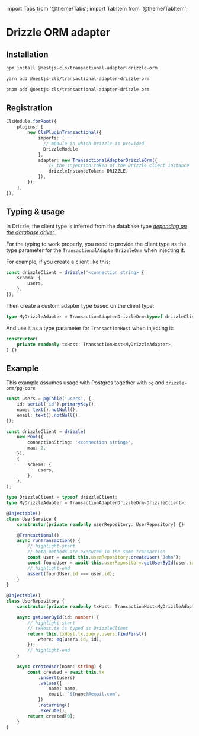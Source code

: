 import Tabs from '@theme/Tabs';
import TabItem from '@theme/TabItem';

# Drizzle ORM adapter

## Installation

<Tabs>
<TabItem value="npm" label="npm" default>

```bash
npm install @nestjs-cls/transactional-adapter-drizzle-orm
```

</TabItem>
<TabItem value="yarn" label="yarn">

```bash
yarn add @nestjs-cls/transactional-adapter-drizzle-orm
```

</TabItem>
<TabItem value="pnpm" label="pnpm">

```bash
pnpm add @nestjs-cls/transactional-adapter-drizzle-orm
```

</TabItem>
</Tabs>

## Registration

```ts
ClsModule.forRoot({
    plugins: [
        new ClsPluginTransactional({
            imports: [
              // module in which Drizzle is provided
              DrizzleModule
            ],
            adapter: new TransactionalAdapterDrizzleOrm({
                // the injection token of the Drizzle client instance
                drizzleInstanceToken: DRIZZLE,
            }),
        }),
    ],
}),
```

## Typing & usage

In Drizzle, the client type is inferred from the database type [_depending on the database driver_](https://orm.drizzle.team/docs/connect-overview).

For the typing to work properly, you need to provide the client type as the type parameter for the `TransactionalAdapterDrizzleOrm` when injecting it.

For example, if you create a client like this:

```ts
const drizzleClient = drizzle('<connection string>'{
    schema: {
        users,
    },
});
```

Then create a custom adapter type based on the client type:

```ts
type MyDrizzleAdapter = TransactionAdapterDrizzleOrm<typeof drizzleClient>;
```

And use it as a type parameter for `TransactionHost` when injecting it:

```ts
constructor(
    private readonly txHost: TransactionHost<MyDrizzleAdapter>,
) {}
```

## Example

This example assumes usage with Postgres together with `pg` and `drizzle-orm/pg-core`

```ts title="database.ts"
const users = pgTable('users', {
    id: serial('id').primaryKey(),
    name: text().notNull(),
    email: text().notNull(),
});

const drizzleClient = drizzle(
    new Pool({
        connectionString: '<connection string>',
        max: 2,
    }),
    {
        schema: {
            users,
        },
    },
);

type DrizzleClient = typeof drizzleClient;
type MyDrizzleAdapter = TransactionAdapterDrizzleOrm<DrizzleClient>;
```

```ts title="user.service.ts"
@Injectable()
class UserService {
    constructor(private readonly userRepository: UserRepository) {}

    @Transactional()
    async runTransaction() {
        // highlight-start
        // both methods are executed in the same transaction
        const user = await this.userRepository.createUser('John');
        const foundUser = await this.userRepository.getUserById(user.id);
        // highlight-end
        assert(foundUser.id === user.id);
    }
}
```

```ts title="user.repository.ts"
@Injectable()
class UserRepository {
    constructor(private readonly txHost: TransactionHost<MyDrizzleAdapter>) {}

    async getUserById(id: number) {
        // highlight-start
        // txHost.tx is typed as DrizzleClient
        return this.txHost.tx.query.users.findFirst({
            where: eq(users.id, id),
        });
        // highlight-end
    }

    async createUser(name: string) {
        const created = await this.tx
            .insert(users)
            .values({
                name: name,
                email: `${name}@email.com`,
            })
            .returning()
            .execute();
        return created[0];
    }
}
```
